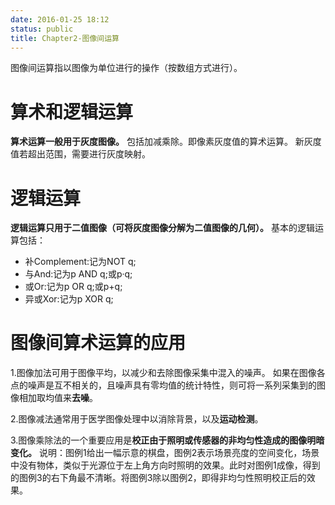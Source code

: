 ```yaml
---
date: 2016-01-25 18:12
status: public
title: Chapter2-图像间运算
---
```


图像间运算指以图像为单位进行的操作（按数组方式进行）。
# 算术和逻辑运算
**算术运算一般用于灰度图像。**
包括加减乘除。即像素灰度值的算术运算。
新灰度值若超出范围，需要进行灰度映射。
# 逻辑运算
**逻辑运算只用于二值图像（可将灰度图像分解为二值图像的几何）。**
基本的逻辑运算包括：
- 补Complement:记为NOT q;
- 与And:记为p AND q;或p·q;
- 或Or:记为p OR q;或p+q;
- 异或Xor:记为p XOR q;
# 图像间算术运算的应用
1.图像加法可用于图像平均，以减少和去除图像采集中混入的噪声。
如果在图像各点的噪声是互不相关的，且噪声具有零均值的统计特性，则可将一系列采集到的图像相加取均值来**去噪**。

2.图像减法通常用于医学图像处理中以消除背景，以及**运动检测**。

3.图像乘除法的一个重要应用是**校正由于照明或传感器的非均匀性造成的图像明暗变化。**
说明：图例1给出一幅示意的棋盘，图例2表示场景亮度的空间变化，场景中没有物体，类似于光源位于左上角方向时照明的效果。此时对图例1成像，得到的图例3的右下角最不清晰。将图例3除以图例2，即得非均匀性照明校正后的效果。

